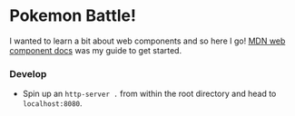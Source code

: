 # Pokemon Battle!

I wanted to learn a bit about web components and so here I go! [MDN web component docs](https://developer.mozilla.org/en-US/docs/Web/Web_Components) was my guide to get started.

### Develop

- Spin up an `http-server .` from within the root directory and head to `localhost:8080`.
